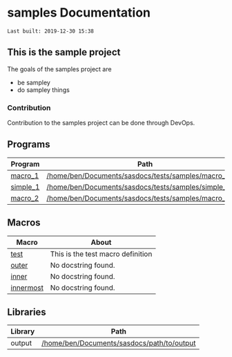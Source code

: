 # samples Documentation
`Last built: 2019-12-30 15:38`

## This is the sample project 

The goals of the samples project are

* be sampley
* do sampley things

### Contribution 

Contribution to the samples project can be done through DevOps.


## Programs 
| Program | Path | Parsed | 
| --- | --- | ---: | 
| [macro_1](./macro_1.md) | [/home/ben/Documents/sasdocs/tests/samples/macro_1.sas](file:///home/ben/Documents/sasdocs/tests/samples/macro_1.sas) | 99.60% |
| [simple_1](./simple_1.md) | [/home/ben/Documents/sasdocs/tests/samples/simple_1.sas](file:///home/ben/Documents/sasdocs/tests/samples/simple_1.sas) | 100.00% |
| [macro_2](./macro_2.md) | [/home/ben/Documents/sasdocs/tests/samples/macro_2.sas](file:///home/ben/Documents/sasdocs/tests/samples/macro_2.sas) | 100.00% |


## Macros 
| Macro | About |
| --- | --- | 
| [test](./macroIndex.md#test) | This is the test macro definition |
| [outer](./macroIndex.md#outer) | No docstring found. |
| [inner](./macroIndex.md#inner) | No docstring found. |
| [innermost](./macroIndex.md#innermost) | No docstring found. |


## Libraries
| Library | Path | 
| --- | --- | 
| output | [/home/ben/Documents/sasdocs/path/to/output](file:///home/ben/Documents/sasdocs/path/to/output) |
